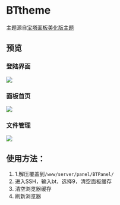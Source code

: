 # BTtheme #
主题源自[宝塔面板美化版主题](https://www.moeyy.cn/moe-1097.html)
## 预览 ##
### 登陆界面 ###
![](https://www.moeyy.cn/wp-content/uploads/2019/11/1-1.png)
### 面板首页 ###
![](https://www.moeyy.cn/wp-content/uploads/2019/11/2.png)
### 文件管理 ###
![](https://www.moeyy.cn/wp-content/uploads/2019/11/3.png)
## 使用方法： ##
1. 1.解压覆盖到`/www/server/panel/BTPanel/`
2. 进入SSH，输入bt，选择9，清空面板缓存
3. 清空浏览器缓存
4. 刷新浏览器
